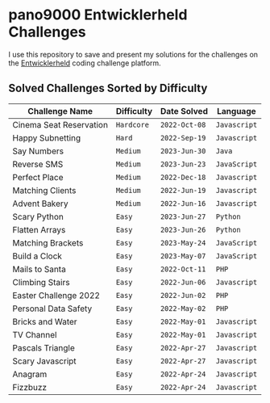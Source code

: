 # pano9000 Entwicklerheld Challenges

I use this repository to save and present my solutions for the challenges on the [Entwicklerheld](https://platform.entwicklerheld.de/) coding challenge platform.

Solved Challenges Sorted by Difficulty
---

Challenge Name          | Difficulty  | Date Solved   | Language
------------------------|-------------|---------------|----------
Cinema Seat Reservation | `Hardcore`  | `2022-Oct-08` | `Javascript`
Happy Subnetting        | `Hard`      | `2022-Sep-19` | `Javascript`
Say Numbers             | `Medium`    | `2023-Jun-30` | `Java`
Reverse SMS             | `Medium`    | `2023-Jun-23` | `JavaScript`
Perfect Place           | `Medium`    | `2022-Dec-18` | `Javascript`
Matching Clients        | `Medium`    | `2022-Jun-19` | `Javascript`
Advent Bakery           | `Medium`    | `2022-Jun-16` | `Javascript`
Scary Python            | `Easy`      | `2023-Jun-27` | `Python`
Flatten Arrays          | `Easy`      | `2023-Jun-26` | `Python`
Matching Brackets       | `Easy`      | `2023-May-24` | `JavaScript`
Build a Clock           | `Easy`      | `2023-May-07` | `JavaScript`
Mails to Santa          | `Easy`      | `2022-Oct-11` | `PHP`
Climbing Stairs         | `Easy`      | `2022-Jun-06` | `Javascript`
Easter Challenge 2022   | `Easy`      | `2022-Jun-02` | `PHP`
Personal Data Safety    | `Easy`      | `2022-May-02` | `PHP`
Bricks and Water        | `Easy`      | `2022-May-01` | `Javascript`
TV Channel              | `Easy`      | `2022-May-01` | `Javascript`
Pascals Triangle        | `Easy`      | `2022-Apr-27` | `Javascript`
Scary Javascript        | `Easy`      | `2022-Apr-27` | `Javascript`
Anagram                 | `Easy`      | `2022-Apr-24` | `Javascript`
Fizzbuzz                | `Easy`      | `2022-Apr-24` | `Javascript`